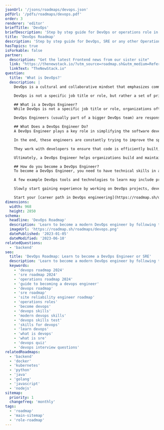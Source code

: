 ```yaml
---
jsonUrl: '/jsons/roadmaps/devops.json'
pdfUrl: '/pdfs/roadmaps/devops.pdf'
order: 3
renderer: 'editor'
briefTitle: 'DevOps'
briefDescription: 'Step by step guide for DevOps or operations role in 2025'
title: 'DevOps Roadmap'
description: 'Step by step guide for DevOps, SRE or any other Operations Role in 2025'
hasTopics: true
isForkable: false
partner:
  description: "Get the latest Frontend news from our sister site"
  link: "https://thenewstack.io/?utm_source=roadmap.sh&utm_medium=Referral&utm_campaign=Alert"
  linkText: "TheNewStack.io"
question:
  title: 'What is DevOps?'
  description: |
    DevOps is a cultural and collaborative mindset that emphasizes communication, collaboration, integration, and [automation](https://roadmap.sh/devops/automation) between development and operations teams to achieve faster and more reliable software delivery.

    DevOps is not a specific job title or role, but rather a set of principles and practices that can be applied across a variety of roles in software development and IT operations. Anyone involved in the software development and delivery process can adopt a DevOps mindset and apply DevOps practices in their work, including developers, testers, operations engineers, product managers, and others.

    ## What is a DevOps Engineer?
    While DevOps is not a specific job title or role, organizations often hire for a "DevOps Engineer" role. A DevOps Engineer is a software engineer who specializes in the [best practices](https://roadmap.sh/devops/best-practices) and [tools](https://roadmap.sh/devops/tools) that enable the continuous delivery of software.

    DevOps Engineers (usually part of a bigger DevOps team) are responsible for bridging the gap between the development and operations teams,  they work closely with developers, testers, and operations staff to oversee the code releases and provide the tools required to automate and expedite the team’s time-to-market while maintaining the quality of the deliverables.

    ## What Does a DevOps Engineer Do?
    A DevOps Engineer plays a key role in simplifying the software development lifecycle by promoting collaboration between dev and ops teams. In other words, by implementing the DevOps approach.

    In the end, these engineers are constantly trying to improve the speed, efficiency, and reliability of software delivery by automating tasks, adding continuous integration and deployment (CI/CD) to simplify code promotion activities, simplify infrastructure management, and least (but definitely not last) set up monitoring and alerting rules.

    They work with developers to ensure that code is efficiently built, tested, and deployed, while also maintaining the underlying infrastructure to keep applications running smoothly. This often involves configuring cloud environments, implementing security best practices, optimizing deployment pipelines, and setting up observability tools to monitor performance.

    Ultimately, a DevOps Engineer helps organizations build and maintain scalable, resilient systems while reducing manual processes and helping minimize downtime.

    ## How do you become a DevOps Engineer?
    To become a DevOps Engineer, you need to have technical skills in areas such as development, automation, containerization, cloud, CI/CD pipelines etc. While being an expert on all of them is hardly ever possible, what ends up happening is that different DevOps engineers specialize in different aspects of the DevOps culture. 

    A few example DevOps tools and technologies to learn may include programming languages like Python or JavaScript for scripting, AWS, Ansible for configuration management, Terraform for managing your infrastructure as code, Docker, Kubernetes, Jenkins, and Git for source control, and monitoring and logging tools. 

    Slowly start gaining experience by working on DevOps projects, developing a DevOps mindset, getting certified, and applying for DevOps Engineer positions by highlighting your skills and experience in your resume. 

    Start your [career path in DevOps engineering](https://roadmap.sh/devops/career-path) by working on some [DevOps projects](https://roadmap.sh/devops/projects).
dimensions:
  width: 968
  height: 2850
schema:
  headline: 'DevOps Roadmap'
  description: 'Learn to become a modern DevOps engineer by following the steps, skills, resources and guides listed in our community-driven roadmap.'
  imageUrl: 'https://roadmap.sh/roadmaps/devops.png'
  datePublished: '2023-01-05'
  dateModified: '2023-06-10'
relatedQuestions:
  - 'backend'
seo:
  title: 'DevOps Roadmap: Learn to become a DevOps Engineer or SRE'
  description: 'Learn to become a modern DevOps engineer by following the steps, skills, resources and guides listed in our community-driven roadmap.'
  keywords:
    - 'devops roadmap 2024'
    - 'sre roadmap 2024'
    - 'operations roadmap 2024'
    - 'guide to becoming a devops engineer'
    - 'devops roadmap'
    - 'sre roadmap'
    - 'site reliability engineer roadmap'
    - 'operations roles'
    - 'become devops'
    - 'devops skills'
    - 'modern devops skills'
    - 'devops skills test'
    - 'skills for devops'
    - 'learn devops'
    - 'what is devops'
    - 'what is sre'
    - 'devops quiz'
    - 'devops interview questions'
relatedRoadmaps:
  - 'backend'
  - 'docker'
  - 'kubernetes'
  - 'python'
  - 'java'
  - 'golang'
  - 'javascript'
  - 'nodejs'
sitemap:
  priority: 1
  changefreq: 'monthly'
tags:
  - 'roadmap'
  - 'main-sitemap'
  - 'role-roadmap'
---
```

